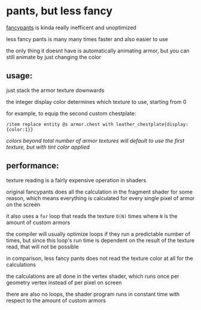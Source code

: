 # pants, but less fancy

[fancypants](https://github.com/Ancientkingg/fancyPants) is kinda really inefficent and unoptimized

less fancy pants is many many times faster and also easier to use

the only thing it doesnt have is automatically animating armor, but you can still animate by just changing the color

## usage:

just stack the armor texture downwards

the integer display color determines which texture to use, starting from 0

for example, to equip the second custom chestplate:

`/item replace entity @s armor.chest with leather_chestplate{display:{color:1}}`

*colors beyond total number of armor textures will default to use the first texture, but with tint color applied*

## performance:

texture reading is a fairly expensive operation in shaders

original fancypants does all the calculation in the fragment shader for some reason, which means everything is calculated for every single pixel of armor on the screen

it also uses a `for` loop that reads the texture `O(N)` times where `N` is the amount of custom armors

the compiler will usually optimize loops if they run a predictable number of times, but since this loop's run time is dependent on the result of the texture read, that will not be possible

in comparison, less fancy pants does not read the texture color at all for the calculations

the calculations are all done in the vertex shader, which runs once per geometry vertex instead of per pixel on screen

there are also no loops, the shader program runs in constant time with respect to the amount of custom armors
